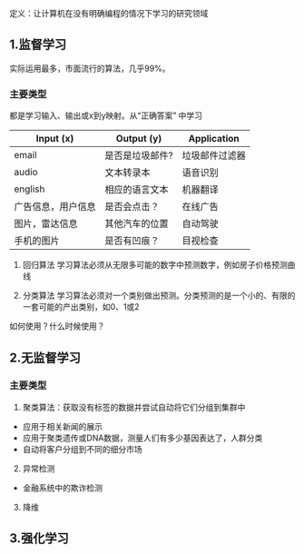定义：让计算机在没有明确编程的情况下学习的研究领域
## 1.监督学习
实际运用最多，市面流行的算法，几乎99%。
### 主要类型 
都是学习输入、输出或x到y映射。从“正确答案” 中学习

| Input (x) | Output (y) | Application |
| --------- | ---------- | ----------- |
| email     | 是否是垃圾邮件?   | 垃圾邮件过滤器     |
| audio     | 文本转录本      | 语音识别        |
| english   | 相应的语言文本    | 机器翻译        |
| 广告信息，用户信息 | 是否会点击？     | 在线广告        |
| 图片，雷达信息   | 其他汽车的位置    | 自动驾驶        |
| 手机的图片     | 是否有凹痕？     | 目视检查        |

1. 回归算法
学习算法必须从无限多可能的数字中预测数字，例如房子价格预测曲线

2. 分类算法
学习算法必须对一个类别做出预测。分类预测的是一个小的、有限的一套可能的产出类别，如0、1或2

如何使用？什么时候使用？
## 2.无监督学习

### 主要类型
1. 聚类算法：获取没有标签的数据并尝试自动将它们分组到集群中
- 应用于相关新闻的展示
- 应用于聚类遗传或DNA数据，测量人们有多少基因表达了，人群分类
- 自动将客户分组到不同的细分市场
2. 异常检测
- 金融系统中的欺诈检测
3. 降维
## 3.强化学习
